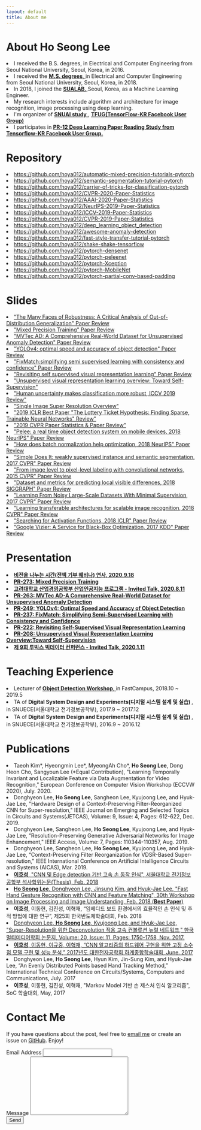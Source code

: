 ```yaml
---
layout: default
title: About me
---
```


<div class="post">
	<h1 class="pageTitle">About Ho Seong Lee</h1>
		<li>I received the B.S. degrees, in Electrical and Computer Engineering from Seoul National University, Seoul, Korea, in 2016.</li>
		<li>I received the <a href="http://capp.snu.ac.kr/" target="_blank"> <b>M.S. degrees</b>, </a> in Electrical and Computer Engineering from Seoul National University, Seoul, Korea, in 2018.</li>
  		<li>In 2018, I joined the <a href="http://sualab.com/" target="_blank"> <b>SUALAB.</b></a>,Seoul, Korea, as a Machine Learning Engineer.</li>
  		<li>My research interests include algorithm and architecture for image recognition, image processing using deep learning.</li>
	  	<li>I'm organizer of <a href="https://drive.google.com/drive/folders/0B8z5oUpB2DysbFNEOWxfVDh5VW8" target="_blank"> <b>SNUAI study</b> </a>, <a href="https://www.facebook.com/groups/TensorFlowKR" target="_blank"> <b> TFUG(TensorFlow-KR Facebook User Group) </b> </a> </li>
		<li>I participates in <a href="https://www.youtube.com/results?search_query=pr12" target="_blank"><b>PR-12 Deep Learning Paper Reading Study from Tensorflow-KR Facebook User Group.</b> </a> </li>
	<h1 class="pageTitle"> Repository </h1>
		<li> <a href="https://github.com/hoya012/automatic-mixed-precision-tutorials-pytorch" target="_blank"> https://github.com/hoya012/automatic-mixed-precision-tutorials-pytorch </a></li>
		<li> <a href="https://github.com/hoya012/semantic-segmentation-tutorial-pytorch" target="_blank"> https://github.com/hoya012/semantic-segmentation-tutorial-pytorch </a></li>
		<li> <a href="https://github.com/hoya012/carrier-of-tricks-for-classification-pytorch" target="_blank"> https://github.com/hoya012/carrier-of-tricks-for-classification-pytorch </a></li>
		<li> <a href="https://github.com/hoya012/CVPR-2020-Paper-Statistics" target="_blank"> https://github.com/hoya012/CVPR-2020-Paper-Statistics </a></li>
		<li> <a href="https://github.com/hoya012/AAAI-2020-Paper-Statistics" target="_blank"> https://github.com/hoya012/AAAI-2020-Paper-Statistics </a></li>
		<li> <a href="https://github.com/hoya012/NeurIPS-2019-Paper-Statistics" target="_blank"> https://github.com/hoya012/NeurIPS-2019-Paper-Statistics </a></li>
		<li> <a href="https://github.com/hoya012/ICCV-2019-Paper-Statistics" target="_blank"> https://github.com/hoya012/ICCV-2019-Paper-Statistics </a></li>
		<li> <a href="https://github.com/hoya012/CVPR-2019-Paper-Statistics" target="_blank"> https://github.com/hoya012/CVPR-2019-Paper-Statistics </a></li>
		<li> <a href="https://github.com/hoya012/deep_learning_object_detection" target="_blank"> https://github.com/hoya012/deep_learning_object_detection </a></li>
		<li> <a href="https://github.com/hoya012/awesome-anomaly-detection" target="_blank"> https://github.com/hoya012/awesome-anomaly-detection </a></li>
		<li> <a href="https://github.com/hoya012/fast-style-transfer-tutorial-pytorch" target="_blank"> https://github.com/hoya012/fast-style-transfer-tutorial-pytorch </a></li>
		<li> <a href="https://github.com/hoya012/shake-shake-tensorflow" target="_blank"> https://github.com/hoya012/shake-shake-tensorflow </a></li>
		<li> <a href="https://github.com/hoya012/pytorch-densenet" target="_blank"> https://github.com/hoya012/pytorch-densenet </a></li>
		<li> <a href="https://github.com/hoya012/pytorch-peleenet" target="_blank"> https://github.com/hoya012/pytorch-peleenet </a></li>
		<li> <a href="https://github.com/hoya012/pytorch-Xception" target="_blank"> https://github.com/hoya012/pytorch-Xception </a></li>
		<li> <a href="https://github.com/hoya012/pytorch-MobileNet" target="_blank"> https://github.com/hoya012/pytorch-MobileNet </a></li>
		<li> <a href="https://github.com/hoya012/pytorch-partial-conv-based-padding" target="_blank"> https://github.com/hoya012/pytorch-partial-conv-based-padding </a></li>
	<h1 class="pageTitle">Slides </h1>
		<li> <a href="https://www.slideshare.net/HoseongLee6/the-many-faces-of-robustness-a-critical-analysis-of-outofdistribution-generalization-paper-review" target="_blank"> "The Many Faces of Robustness: A Critical Analysis of Out-of-Distribution Generalization" Paper Review </a></li>
		<li> <a href="https://www.slideshare.net/HoseongLee6/mixed-precision-training-review" target="_blank"> "Mixed Precision Training" Paper Review </a></li>
		<li> <a href="https://www.slideshare.net/HoseongLee6/mvtec-ad-a-comprehensive-realworld-dataset-for-unsupervised-anomaly-detection" target="_blank"> "MVTec AD: A Comprehensive Real-World Dataset for Unsupervised Anomaly Detection" Paper Review </a></li>
		<li> <a href="https://www.slideshare.net/HoseongLee6/yolov4-optimal-speed-and-accuracy-of-object-detection-review" target="_blank"> "YOLOv4: optimal speed and accuracy of object detection" Paper Review </a></li>
		<li> <a href="https://www.slideshare.net/HoseongLee6/fixmatchsimplifying-semi-supervised-learning-with-consistency-and-confidence" target="_blank"> "FixMatch:simplifying semi supervised learning with consistency and confidence" Paper Review </a></li>
		<li> <a href="https://www.slideshare.net/HoseongLee6/revisiting-self-supervised-visual-representation-learning-paper-review" target="_blank"> "Revisiting self supervised visual representation learning" Paper Review </a></li>
		<li> <a href="https://www.slideshare.net/HoseongLee6/unsupervised-visual-representation-learning-overview-toward-selfsupervision-194443768" target="_blank"> "Unsupervised visual representation learning overview: Toward Self-Supervision" </a></li>
		<li> <a href="https://www.slideshare.net/HoseongLee6/human-uncertainty-makes-classification-more-robust-iccv-2019-review" target="_blank"> "Human uncertainty makes classification more robust, ICCV 2019 Review" </a></li>
		<li> <a href="https://www.slideshare.net/HoseongLee6/single-image-super-resolution-overview" target="_blank"> "Single Image Super Resolution Overview" </a></li>
		<li> <a href="https://www.slideshare.net/HoseongLee6/2019-iclr-best-paper-review-147216667" target="_blank"> "2019 ICLR Best Paper "The Lottery Ticket Hypothesis: Finding Sparse, Trainable Neural Networks" Review"</a></li>
		<li> <a href="https://www.slideshare.net/HoseongLee6/2019-cvpr-paperoverview" target="_blank"> "2019 CVPR Paper Statistics & Paper Review"</a></li>
		<li> <a href="https://www.slideshare.net/HoseongLee6/pelee-a-real-time-object-detection-system-on-mobile-devices-paper-review" target="_blank"> "Pelee: a real time object detection system on mobile devices, 2018 NeurIPS" Paper Review</a></li>
		<li> <a href="https://www.slideshare.net/HoseongLee6/how-does-batch-normalization-help-optimization-paper-review" target="_blank"> "How does batch normalization help optimization, 2018 NeurIPS" Paper Review</a></li>
		<li> <a href="https://www.slideshare.net/HoseongLee6/simple-does-it-weakly-supervised-instance-and-semantic-segmentation-paper-review" target="_blank"> "Simple Does It: weakly supervised instance and semantic segmentation, 2017 CVPR" Paper Review</a></li>
		<li> <a href="https://www.slideshare.net/HoseongLee6/from-image-level-to-pixellevel-labeling-with-convolutional-networks-paper-review-129173293" target="_blank"> "From image level to pixel-level labeling with convolutional networks, 2015 CVPR" Paper Review</a></li>
		<li> <a href="https://www.slideshare.net/HoseongLee6/dataset-and-metrics-for-predicting-local-visible-differences-paper-review" target="_blank"> "Dataset and metrics for predicting local visible differences, 2018 SIGGRAPH" Paper Review</a></li>
		<li> <a href="https://www.slideshare.net/HoseongLee6/learning-from-noisy-largescale-datasets-with-minimal-supervision-paper-review" target="_blank"> "Learning From Noisy Large-Scale Datasets With Minimal Supervision, 2017 CVPR" Paper Review</a></li>
		<li> <a href="https://www.slideshare.net/HoseongLee6/learning-transferable-architectures-for-scalable-image-recognition-paper-review" target="_blank"> "Learning transferable architectures for scalable image recognition, 2018 CVPR" Paper Review</a></li>
		<li> <a href="https://www.slideshare.net/HoseongLee6/searching-for-activation-functions-paper-review" target="_blank"> "Searching for Activation Functions, 2018 ICLR" Paper Review</a></li>
		<li> <a href="https://www.slideshare.net/HoseongLee6/google-vizier-a-service-for-blackbox-optimization-paper-review" target="_blank"> "Google Vizier: A Service for Black-Box Optimization, 2017 KDD" Paper Review</a></li>
	<h1 class="pageTitle">Presentation </h1>
		<li> <a href="https://festa.io/events/1159" target="_blank"> <b> 비전을 나누는 시간(전액 기부 웨비나) 연사, 2020.9.18 </b> </a> </li>
		<li> <a href="https://youtu.be/VEG7qjSa3kY" target="_blank"> <b> PR-273: Mixed Precision Training </b> </a> </li>
		<li> <a href="http://dsba.korea.ac.kr/notice/?uid=1322&mod=document&pageid=1" target="_blank"> <b> 고려대학교 산업경영공학부 산업인공지능 프로그램 - Invited Talk, 2020.8.11 </b> </a> </li>
		<li> <a href="https://youtu.be/7skd4bdE_jg" target="_blank"> <b> PR-263: MVTec AD-A Comprehensive Real-World Dataset for Unsupervised Anomaly Detection </b> </a> </li>
		<li> <a href="https://youtu.be/CXRlpsFpVUE" target="_blank"> <b> PR-249: YOLOv4: Optimal Speed and Accuracy of Object Detection </b> </a> </li>
		<li> <a href="https://youtu.be/fOCxgrR95ew" target="_blank"> <b> PR-237: FixMatch: Simplifying Semi-Supervised Learning with Consistency and Confidence </b> </a> </li>
		<li> <a href="https://youtu.be/6pDIfC14By8" target="_blank"> <b> PR-222: Revisiting Self-Supervised Visual Representation Learning </b> </a> </li>
		<li> <a href="https://youtu.be/eDDHsbMgOJQ" target="_blank"> <b> PR-208: Unsupervised Visual Representation Learning Overview:Toward Self-Supervision </b> </a> </li>
		<li> <a href="https://www.onoffmix.com/event/205358" target="_blank"> <b> 제 9회 투빅스 빅데이터 컨퍼런스 - Invited Talk, 2020.1.11 </b> </a> </li>
	<h1 class="pageTitle">Teaching Experience </h1>
		<li> Lecturer of <a href="https://www.fastcampus.co.kr/data_workshop_obj/" target="_blank"> <b>Object Detection Workshop</b>, </a> in FastCampus, 2018.10 ~ 2019.5 </li>
		<li> TA of <b> Digital System Design and Experiments(디지털 시스템 설계 및 실습) </b>, in SNUECE(서울대학교 전기정보공학부), 2017.9 ~ 2017.12 </li>
		<li> TA of <b> Digital System Design and Experiments(디지털 시스템 설계 및 실습) </b>,  in SNUECE(서울대학교 전기정보공학부), 2016.9 ~ 2016.12 </li>
	<h1 class="pageTitle">Publications</h1>
		<li> Taeoh Kim*, Hyeongmin Lee*, MyeongAh Cho*, <b>Ho Seong Lee</b>, Dong Heon Cho, Sangyoun Lee (*Equal Contribution), "Learning Temporally Invariant and Localizable Feature via Data Augmentation for Video Recognition," European Conference on Computer Vision Workshop (ECCVW 2020), July. 2020. </li>
		<li> Donghyeon Lee, <b>Ho Seong Lee</b>, Sangheon Lee, Kyujoong Lee, and Hyuk-Jae Lee, "Hardware Design of a Context-Preserving Filter-Reorganized CNN for Super-resolution," IEEE Journal on Emerging and Selected Topics in Circuits and Systems(JETCAS), Volume: 9, Issue: 4, Pages: 612-622, Dec. 2019. </li>
		<li> Donghyeon Lee, Sangheon Lee, <b>Ho Seong Lee</b>, Kyujoong Lee, and Hyuk-Jae Lee, “Resolution-Preserving Generative Adversarial Networks for Image Enhancement," IEEE Access, Volume: 7, Pages: 110344-110357, Aug. 2019. </li>
		<li> Donghyeon Lee, Sangheon Lee, <b>Ho Seong Lee</b>, Kyujoong Lee, and Hyuk-Jae Lee, “Context-Preserving Filter Reorganization for VDSR-Based Super-resolution," IEEE International Conference on Artificial Intelligence Circuits and Systems (AICAS), Mar. 2019. </li>
		<li><a href="http://s-space.snu.ac.kr/handle/10371/141510" target="_blank"> <b>이호성</b>, "CNN 및 Edge detection 기반
고속 손 동작 인식", 서울대학교 전기정보공학부 석사학위논문(Thesis), Feb. 2018 </a></li>
		<li><a href="https://www.eiric.or.kr/community/post2.php?m=view&gubun=201802&num=13881&pg=21&seGubun=&seGubun1=&SnxGubun=%C6%F7%BD%BA%C5%CD&searchBy=&searchWord=" target="_blank"> <b>Ho Seong Lee</b>, Donghyeon Lee, Jinsung Kim, and Hyuk-Jae Lee, "Fast Hand Gesture Recognition with CNN and Feature Matching", 30th Workshop on Image Processing and Image Understanding, Feb. 2018 (<b>Best Paper</b>) </a></li>
		<li><b>이호성</b>, 이동현, 김진성, 이혁재, “임베디드 보드 환경에서의 효율적인 손 인식 및 추적 방법에 대한 연구”, 제25회 한국반도체학술대회, Feb. 2018 </li>
		<li><a href="http://www.dbpia.co.kr/Journal/ArticleDetail/NODE07279627" target="_blank"> Donghyeon Lee, <b>Ho Seong Lee</b>, Kyujoong Lee, and Hyuk-Jae Lee, "Super-Resolution을 위한 Deconvolution 적용 고속 컨볼루션 뉴럴 네트워크," 한국멀티미디어학회 논문지, Volume: 20, Issue: 11, Pages: 1750-1758, Nov. 2017. </a></li>
		<li><a href="https://www.dbpia.co.kr/Journal/ArticleDetail/NODE07219575" target="_blank">  <b>이호성</b>, 이동현, 이규중, 이혁재, “CNN 알고리즘의 하드웨어 구현을 위한 고정 소수점 모델 구현 및 성능 분석,” 2017년도 대한전자공학회 하계종합학술대회, June. 2017</a></li>
		<li>Donghyeon Lee, <b>Ho Seong Lee</b>, Hyun Kim, Jin-Sung Kim, and Hyuk-Jae Lee, “An Evenly Distributed Points based Hand Tracking Method,” International Technical Conference on Circuits/Systems, Computers and Communications, July. 2017</li>
		<li> <b>이호성</b>, 이동현, 김진성, 이혁재, "Markov Model 기반 손 제스처 인식 알고리즘", SoC 학술대회, May, 2017</li>
	<h1 class="pageTitle">Contact Me</h1>
	    <p>If you have questions about the post, feel free to <a href="mailto:Hoseong.Lee@cognex.com">email me</a> or create an issue on <a href="https://github.com/hoya012">GitHub</a>. Enjoy!</p>	
	<form action="http://formspree.io/your@mail.com" method="POST">
		<label for="email">Email Address</label>	
		<input type="email" id="email" name="_replyto" class="full-width"><br>	
		<label for="message">Message</label>	
		<textarea name="message" id="message" cols="30" rows="10" class="full-width"></textarea><br>	
		<input type="submit" value="Send" class="button">	
  	</form>
</div>
